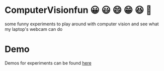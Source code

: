 # ComputerVisionfun 😀 😃 😄 😁 😆 💩
some funny experiments to play around with computer vision and see what my laptop's webcam can do
# Demo
Demos for experiments can be found [here](http://aniket965.tech/ComputerVisionfun/Demoui/public/)
